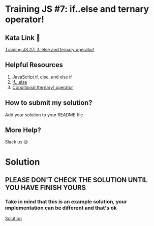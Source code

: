 # Training JS #7: if..else and ternary operator!

## Kata Link 🥋

[Training JS #7: if..else and ternary operator!](https://www.codewars.com/kata/57202aefe8d6c514300001fd/train/javascript)

## Helpful Resources

1. [JavaScript if, else, and else if](https://www.w3schools.com/js/js_if_else.asp)
2. [if...else](https://developer.mozilla.org/en-US/docs/Web/JavaScript/Reference/Statements/if...else)
3. [Conditional (ternary) operator](https://developer.mozilla.org/en-US/docs/Web/JavaScript/Reference/Operators/Conditional_Operator)

## How to submit my solution?

Add your solution to your README file

## More Help?

Slack us 😉

# Solution

## PLEASE DON'T CHECK THE SOLUTION UNTIL YOU HAVE FINISH YOURS

### Take in mind that this is an example solution, your implementation can be different and that's ok

[Solution](../sol)
